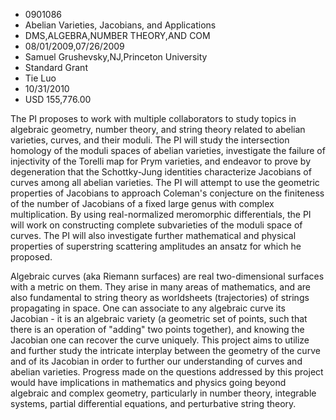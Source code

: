 
* 0901086
* Abelian Varieties, Jacobians, and Applications
* DMS,ALGEBRA,NUMBER THEORY,AND COM
* 08/01/2009,07/26/2009
* Samuel Grushevsky,NJ,Princeton University
* Standard Grant
* Tie Luo
* 10/31/2010
* USD 155,776.00

The PI proposes to work with multiple collaborators to study topics in algebraic
geometry, number theory, and string theory related to abelian varieties, curves,
and their moduli. The PI will study the intersection homology of the moduli
spaces of abelian varieties, investigate the failure of injectivity of the
Torelli map for Prym varieties, and endeavor to prove by degeneration that the
Schottky-Jung identities characterize Jacobians of curves among all abelian
varieties. The PI will attempt to use the geometric properties of Jacobians to
approach Coleman's conjecture on the finiteness of the number of Jacobians of a
fixed large genus with complex multiplication. By using real-normalized
meromorphic differentials, the PI will work on constructing complete
subvarieties of the moduli space of curves. The PI will also investigate further
mathematical and physical properties of superstring scattering amplitudes an
ansatz for which he proposed.

Algebraic curves (aka Riemann surfaces) are real two-dimensional surfaces with a
metric on them. They arise in many areas of mathematics, and are also
fundamental to string theory as worldsheets (trajectories) of strings
propagating in space. One can associate to any algebraic curve its Jacobian - it
is an algebraic variety (a geometric set of points, such that there is an
operation of "adding" two points together), and knowing the Jacobian one can
recover the curve uniquely. This project aims to utilize and further study the
intricate interplay between the geometry of the curve and of its Jacobian in
order to further our understanding of curves and abelian varieties. Progress
made on the questions addressed by this project would have implications in
mathematics and physics going beyond algebraic and complex geometry,
particularly in number theory, integrable systems, partial differential
equations, and perturbative string theory.
